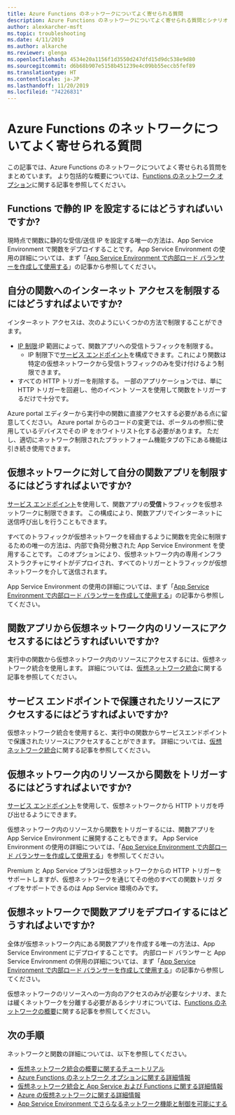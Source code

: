 ```yaml
---
title: Azure Functions のネットワークについてよく寄せられる質問
description: Azure Functions のネットワークについてよく寄せられる質問とシナリオ。
author: alexkarcher-msft
ms.topic: troubleshooting
ms.date: 4/11/2019
ms.author: alkarche
ms.reviewer: glenga
ms.openlocfilehash: 4534e20a1156f1d3550d247dfd15d9dc538e9d80
ms.sourcegitcommit: d6b68b907e5158b451239e4c09bb55eccb5fef89
ms.translationtype: HT
ms.contentlocale: ja-JP
ms.lasthandoff: 11/20/2019
ms.locfileid: "74226831"
---
```

# <a name="frequently-asked-questions-about-networking-in-azure-functions"></a>Azure Functions のネットワークについてよく寄せられる質問

この記事では、Azure Functions のネットワークについてよく寄せられる質問をまとめています。 より包括的な概要については、[Functions のネットワーク オプション](functions-networking-options.md)に関する記事を参照してください。

## <a name="how-do-i-set-a-static-ip-in-functions"></a>Functions で静的 IP を設定するにはどうすればいいですか?

現時点で関数に静的な受信/送信 IP を設定する唯一の方法は、App Service Environment で関数をデプロイすることです。 App Service Environment の使用の詳細については、まず「[App Service Environment で内部ロード バランサーを作成して使用する](../app-service/environment/create-ilb-ase.md)」の記事から参照してください。

## <a name="how-do-i-restrict-internet-access-to-my-function"></a>自分の関数へのインターネット アクセスを制限するにはどうすればよいですか?

インターネット アクセスは、次のようにいくつかの方法で制限することができます。

* [IP 制限](../app-service/app-service-ip-restrictions.md):IP 範囲によって、関数アプリへの受信トラフィックを制限する。
    * IP 制限下で[サービス エンドポイント](../virtual-network/virtual-network-service-endpoints-overview.md)を構成できます。これにより関数は特定の仮想ネットワークから受信トラフィックのみを受け付けるよう制限できます。
* すべての HTTP トリガーを削除する。 一部のアプリケーションでは、単に HTTP トリガーを回避し、他のイベント ソースを使用して関数をトリガーするだけで十分です。

Azure portal エディターから実行中の関数に直接アクセスする必要がある点に留意してください。 Azure portal からのコードの変更では、ポータルの参照に使用しているデバイスでその IP をホワイトリスト化する必要があります。 ただし、適切にネットワーク制限されたプラットフォーム機能タブの下にある機能は引き続き使用できます。

## <a name="how-do-i-restrict-my-function-app-to-a-virtual-network"></a>仮想ネットワークに対して自分の関数アプリを制限するにはどうすればよいですか?

[サービス エンドポイント](./functions-networking-options.md#private-site-access)を使用して、関数アプリの**受信**トラフィックを仮想ネットワークに制限できます。 この構成により、関数アプリでインターネットに送信呼び出しを行うこともできます。

すべてのトラフィックが仮想ネットワークを経由するように関数を完全に制限するための唯一の方法は、内部で負荷分散された App Service Environment を使用することです。 このオプションにより、仮想ネットワーク内の専用インフラストラクチャにサイトがデプロイされ、すべてのトリガーとトラフィックが仮想ネットワークを介して送信されます。 

App Service Environment の使用の詳細については、まず「[App Service Environment で内部ロード バランサーを作成して使用する](../app-service/environment/create-ilb-ase.md)」の記事から参照してください。

## <a name="how-can-i-access-resources-in-a-virtual-network-from-a-function-app"></a>関数アプリから仮想ネットワーク内のリソースにアクセスするにはどうすればいいですか?

実行中の関数から仮想ネットワーク内のリソースにアクセスするには、仮想ネットワーク統合を使用します。 詳細については、[仮想ネットワーク統合](functions-networking-options.md#virtual-network-integration)に関する記事を参照してください。

## <a name="how-do-i-access-resources-protected-by-service-endpoints"></a>サービス エンドポイントで保護されたリソースにアクセスするにはどうすればよいですか?

仮想ネットワーク統合を使用すると、実行中の関数からサービスエンドポイントで保護されたリソースにアクセスすることができます。 詳細については、[仮想ネットワーク統合](functions-networking-options.md#virtual-network-integration)に関する記事を参照してください。

## <a name="how-can-i-trigger-a-function-from-a-resource-in-a-virtual-network"></a>仮想ネットワーク内のリソースから関数をトリガーするにはどうすればよいですか?

[サービス エンドポイント](./functions-networking-options.md#private-site-access)を使用して、仮想ネットワークから HTTP トリガを呼び出せるようにできます。 

仮想ネットワーク内のリソースから関数をトリガーするには、関数アプリを App Service Environment に展開することもできます。 App Service Environment の使用の詳細については、「[App Service Environment で内部ロード バランサーを作成して使用する](../app-service/environment/create-ilb-ase.md)」を参照してください。

Premium と App Service プランは仮想ネットワークからの HTTP トリガーをサポートしますが、仮想ネットワークを通じてその他のすべての関数トリガ タイプをサポートできるのは App Service 環境のみです。

## <a name="how-can-i-deploy-my-function-app-in-a-virtual-network"></a>仮想ネットワークで関数アプリをデプロイするにはどうすればよいですか?

全体が仮想ネットワーク内にある関数アプリを作成する唯一の方法は、App Service Environment にデプロイすることです。 内部ロード バランサーと App Service Environment の併用の詳細については、まず「[App Service Environment で内部ロード バランサーを作成して使用する](https://docs.microsoft.com/azure/app-service/environment/create-ilb-ase)」の記事から参照してください。

仮想ネットワークのリソースへの一方向のアクセスのみが必要なシナリオ、または緩くネットワークを分離する必要があるシナリオについては、[Functions のネットワークの概要](functions-networking-options.md)に関する記事を参照してください。

## <a name="next-steps"></a>次の手順

ネットワークと関数の詳細については、以下を参照してください。 

* [仮想ネットワーク統合の概要に関するチュートリアル](./functions-create-vnet.md)
* [Azure Functions のネットワーク オプションに関する詳細情報](./functions-networking-options.md)
* [仮想ネットワーク統合と App Service および Functions に関する詳細情報](../app-service/web-sites-integrate-with-vnet.md)
* [Azure の仮想ネットワークに関する詳細情報](../virtual-network/virtual-networks-overview.md)
* [App Service Environment でさらなるネットワーク機能と制御を可能にする](../app-service/environment/intro.md)

